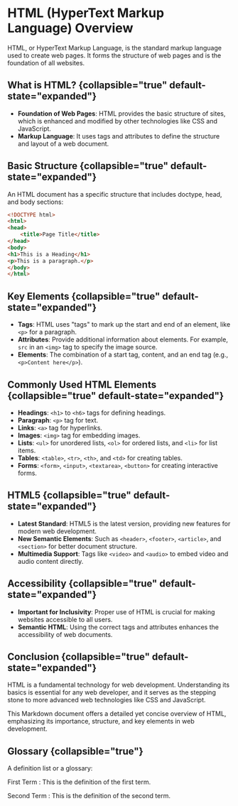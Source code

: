 # HTML (HyperText Markup Language) Overview

HTML, or HyperText Markup Language, is the standard markup language used to create web pages. It forms the structure of
web pages and is the foundation of all websites.

## What is HTML? {collapsible="true" default-state="expanded"}

- **Foundation of Web Pages**: HTML provides the basic structure of sites, which is enhanced and modified by other
  technologies like CSS and JavaScript.
- **Markup Language**: It uses tags and attributes to define the structure and layout of a web document.

## Basic Structure {collapsible="true" default-state="expanded"}

An HTML document has a specific structure that includes doctype, head, and body sections:

```html
<!DOCTYPE html>
<html>
<head>
    <title>Page Title</title>
</head>
<body>
<h1>This is a Heading</h1>
<p>This is a paragraph.</p>
</body>
</html>
```

## Key Elements {collapsible="true" default-state="expanded"}

- **Tags**: HTML uses "tags" to mark up the start and end of an element, like `<p>` for a paragraph.
- **Attributes**: Provide additional information about elements. For example, `src` in an `<img>` tag to specify the
  image
  source.
- **Elements**: The combination of a start tag, content, and an end tag (e.g., `<p>Content here</p>`).

## Commonly Used HTML Elements {collapsible="true" default-state="expanded"}

- **Headings**: `<h1>` to `<h6>` tags for defining headings.
- **Paragraph**: `<p>` tag for text.
- **Links**: `<a>` tag for hyperlinks.
- **Images**: `<img>` tag for embedding images.
- **Lists**: `<ul>` for unordered lists, `<ol>` for ordered lists, and `<li>` for list items.
- **Tables**: `<table>`, `<tr>`, `<th>`, and `<td>` for creating tables.
- **Forms**: `<form>`, `<input>`, `<textarea>`, `<button>` for creating interactive forms.

## HTML5 {collapsible="true" default-state="expanded"}

- **Latest Standard**: HTML5 is the latest version, providing new features for modern web development.
- **New Semantic Elements**: Such as `<header>`, `<footer>`, `<article>`, and `<section>` for better document structure.
- **Multimedia Support**: Tags like `<video>` and `<audio>` to embed video and audio content directly.

## Accessibility {collapsible="true" default-state="expanded"}

- **Important for Inclusivity**: Proper use of HTML is crucial for making websites accessible to all users.
- **Semantic HTML**: Using the correct tags and attributes enhances the accessibility of web documents.

## Conclusion {collapsible="true" default-state="expanded"}

HTML is a fundamental technology for web development. Understanding its basics is essential for any web developer, and
it serves as the stepping stone to more advanced web technologies like CSS and JavaScript.

This Markdown document offers a detailed yet concise overview of HTML, emphasizing its importance, structure, and key
elements in web development.

## Glossary {collapsible="true"}

A definition list or a glossary:

First Term
: This is the definition of the first term.

Second Term
: This is the definition of the second term.
